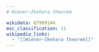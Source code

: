 ```yaml
---
# Wiener–Ikehara theorem

wikidata: Q7999144
msc_classification: 11
wikipedia_links:
  - "[[Wiener–Ikehara theorem]]"
---
```

